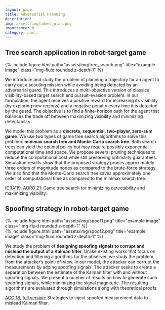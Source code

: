 ```yaml
---
layout: page
title: Adversarial Planning
description: 
img: assets/img/adver_plan.png
importance: 8
category: past
---
```


## Tree search application in robot-target game

<div class="row">
    <div class="col-sm mt-3 mt-md-0">
        {% include figure.html path="assets/img/tree_search.png" title="example image" class="img-fluid rounded z-depth-1" %}
    </div>
</div>

We introduce and study the problem of planning a trajectory for an agent to carry out a scouting mission while avoiding being detected by an adversarial guard. This introduces a multi-objective version of classical visibility-based target search and pursuit-evasion problem. In our formulation, the agent receives a positive reward for increasing its visibility (by exploring new regions) and a negative penalty every time it is detected by the guard. The objective is to find a finite-horizon path for the agent that balances the trade off between maximizing visibility and minimizing detectability.

We model this problem as a **discrete, sequential, two-player, zero-sum game**. We use two types of game tree search algorithms to solve this problem: **minimax search tree and Monte-Carlo search tree**. Both search trees can yield the optimal policy but may require possibly exponential computational time and space. We propose several pruning techniques to reduce the computational cost while still preserving optimality guarantees. Simulation results show that the proposed strategy prunes approximately three orders of magnitude nodes as compared to the brute-force strategy. We also find that the Monte-Carlo search tree saves approximately one order of computational time as compared to the minimax search tree.

[ICRA'19](https://ieeexplore.ieee.org/document/8794305), [AURO'21](https://link.springer.com/article/10.1007/s10514-020-09963-4): Game tree search for minimizing detectability and maximizing visibility.

## Spoofing strategy in robot-target game

<div class="row">
    <div class="col-sm mt-3 mt-md-0">
        {% include figure.html path="assets/img/spoof1.png" title="example image" class="img-fluid rounded z-depth-1" %}
    </div>
    <div class="col-sm mt-3 mt-md-0">
        {% include figure.html path="assets/img/spoof2.png" title="example image" class="img-fluid rounded z-depth-1" %}
    </div>
</div>

We study the problem of **designing spoofing signals to corrupt and mislead the output of a Kalman filter**. Unlike existing works that focus on detection and filtering algorithms for the observer, we study the problem from the attacker’s point-of-view. In our model, the attacker can corrupt the measurements by adding spoofing signals. The attacker seeks to create a separation between the estimate of the Kalman filter with and without spoofing signals. We present a number of results on how to generate such spoofing signals, while minimizing the signal magnitude. The resulting algorithms are evaluated through simulations along with theoretical proofs.

[ACC'18](https://ieeexplore.ieee.org/document/8430817), [full version](https://arxiv.org/abs/1710.02442): Strategies to inject spoofed measurement data to mislead Kalman filter.
